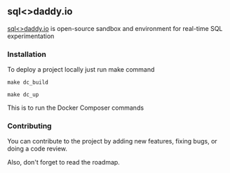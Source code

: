 ## sql<>daddy.io
[sql<>daddy.io](https://sqldaddy.io/) is open-source sandbox and environment for real-time SQL experimentation

### Installation
To deploy a project locally just run make command
```
make dc_build

make dc_up
```
This is to run the Docker Composer commands

### Contributing
You can contribute to the project by adding new features, fixing bugs, or doing a code review.

Also, don't forget to read the roadmap.



